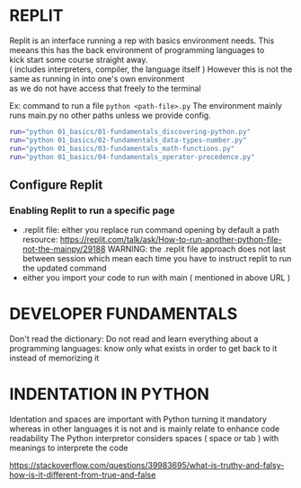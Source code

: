# REPLIT
Replit is an interface running a rep with basics environment needs.
This meeans this has the back environment of programming languages to  
kick start some course straight away.  
( includes interpreters, compiler, the language itself )
However this is not the same as running in into one's own environment  
as we do not have access that freely to the terminal  

Ex: command to run a file
`python <path-file>.py`
The environment mainly runs main.py  no other paths unless we provide config.
```sh
run="python 01_basics/01-fundamentals_discovering-python.py"
run="python 01_basics/02-fundamentals_data-types-number.py"
run="python 01_basics/03-fundamentals_math-functions.py"
run="python 01_basics/04-fundamentals_operator-precedence.py"
```



## Configure Replit
### Enabling Replit to run a specific page
- .replit file: either you replace run command opening by default a path  
  resource: https://replit.com/talk/ask/How-to-run-another-python-file-not-the-mainpy/29188
  WARNING: the .replit file approach does not last between session which mean each time you have to instruct replit to run the updated command
- either you import your code to run with main ( mentioned in above URL )


# DEVELOPER FUNDAMENTALS
Don't read the dictionary: Do not read and learn everything about a  
programming languages: know only what exists in order to get back to it  
instead of memorizing it


# INDENTATION IN PYTHON
Identation and spaces are important with Python turning it mandatory
whereas in other languages it is not and is mainly relate to enhance
code readability
The Python interpretor considers spaces ( space or tab ) with meanings
to interprete the code

https://stackoverflow.com/questions/39983695/what-is-truthy-and-falsy-how-is-it-different-from-true-and-false